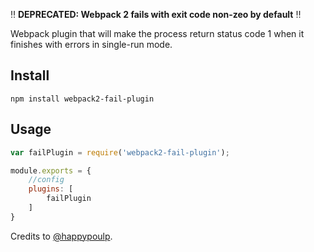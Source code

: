 :bangbang: **DEPRECATED: Webpack 2 fails with exit code non-zeo by default** :bangbang:

Webpack plugin that will make the process return status code 1 when it finishes with errors in single-run mode.

## Install
`npm install webpack2-fail-plugin`

## Usage
```javascript
var failPlugin = require('webpack2-fail-plugin');

module.exports = {
	//config
	plugins: [
		failPlugin
	]
}
```

Credits to [@happypoulp](https://github.com/happypoulp).

